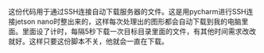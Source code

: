 这份代码用于通过SSH连接自动下载服务器的文件。这是用pycharm进行SSH连接jetson nano时整出来的，这样每次处理出的图形都会自动下载到我的电脑里面。里面设了计时，每隔5秒下载一次目标目录里面的文件，有其他时间需求改改就好。这样只要这份脚本不关，他就会一直在下载。
